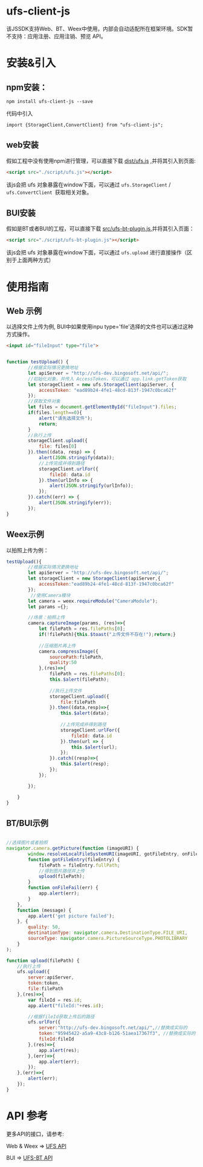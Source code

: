 # ufs-client-js 

该JSSDK支持Web、BT、Weex中使用，内部会自动适配所在框架环境。SDK暂不支持：应用注册、应用注销、预览 API。


# 安装&引入

## npm安装：

```
npm install ufs-client-js --save
```
代码中引入

```
import {StorageClient,ConvertClient} from "ufs-client-js";

```

## web安装
假如工程中没有使用npm进行管理，可以直接下载 [dist/ufs.js](https://github.com/bingo-oss/ufs-js/blob/master/dist/ufs.js) ,并将其引入到页面:

```html
<script src="./script/ufs.js"></script>

```
该js会把 ufs 对象暴露在window下面，可以通过 `ufs.StorageClient` / `ufs.ConvertClient `获取相关对象。

## BUI安装
假如是BT或者BUI的工程，可以直接下载 [src/ufs-bt-plugin.js](https://github.com/bingo-oss/ufs-js/blob/master/dist/ufs-bt-plugin.js),并将其引入页面：


```html
<script src="./script/ufs-bt-plugin.js"></script>

```
该js会把 ufs 对象暴露在window下面，可以通过 `ufs.upload` 进行直接操作（区别于上面两种方式）


# 使用指南


## Web 示例
以选择文件上传为例, BUI中如果使用inpu type='file'选择的文件也可以通过这种方式操作。

```html
<input id="fileInput" type="file">
```

```JavaScript

function testUpload() {
		//根据实际情况更换地址
		let apiServer = "http://ufs-dev.bingosoft.net/api/";
		//初始化对象，并传入 AccessToken，可以通过 app.link.getToken获取
		let storageClient = new ufs.StorageClient(apiServer, {
			accessToken: "ead89b24-4fe1-48cd-813f-1947c0bca62f"
		});
		//获取文件对象
		let files = document.getElementById("fileInput").files;
        if(files.length==0){
			alert("请先选择文件");
			return;
		}
		//执行上传
		storageClient.upload({
			file: files[0]
		}).then((data, resp) => {
			alert(JSON.stringify(data));
			//上传完成并得到路径
			storageClient.urlFor({
				fileId: data.id
			}).then(urlInfo => {
				alert(JSON.stringify(urlInfo));
			});
		}).catch((err) => {
			alert(JSON.stringify(err));
		});
}

```

## Weex示例

以拍照上传为例：

```JavaScript
testUpload(){
        //根据实际情况更换地址
        let apiServer = "http://ufs-dev.bingosoft.net/api/";
        let storageClient = new StorageClient(apiServer,{
            accessToken:"ead89b24-4fe1-48cd-813f-1947c0bca62f"
        });
		 //使用Camera模块
        let camera = weex.requireModule("CameraModule");
        let params ={};

        //场景：拍照上传
        camera.captureImage(params, (res)=>{
            let filePath = res.filePaths[0];
            if(!filePath){this.$toast("上传文件不存在!");return;}
            
            //压缩图片再上传
            camera.compressImage({
                sourcePath:filePath,
                quality:50
            },(res)=>{
                filePath = res.filePaths[0];
                this.$alert(filePath);
                
                //执行上传文件
                storageClient.upload({
                    file:filePath
                }).then((data,resp)=>{
                    this.$alert(data);
                    
                    //上传完成并得到路径
                    storageClient.urlFor({
                        fileId: data.id
                    }).then(url => {
                        this.$alert(url);
                    });
                }).catch((resp)=>{
                    this.$alert(resp);
                });
            });

        });

    }
}
```


## BT/BUI示例

```JavaScript

//选择图片或者拍照
navigator.camera.getPicture(function (imageURI) {
        window.resolveLocalFileSystemURI(imageURI, gotFileEntry, onFileFail);
        function gotFileEntry(fileEntry) {
            filePath = fileEntry.fullPath;
            //得到图片路径并上传
            upload(filePath);
        }
        function onFileFail(err) {
            app.alert(err);
        }
    },
    function (message) {
        app.alert('get picture failed');
    }, {
        quality: 50,
        destinationType: navigator.camera.DestinationType.FILE_URI,
        sourceType: navigator.camera.PictureSourceType.PHOTOLIBRARY
    }
);

function upload(filePath) {
    //执行上传
    ufs.upload({
        server:apiServer,
        token:token,
        file:filePath
    },(res)=>{
        var fileId = res.id;
        app.alert("fileId:"+res.id);

        //根据fileId获取上传后的路径
        ufs.urlFor({
            server:"http://ufs-dev.bingosoft.net/api/",//替换成实际的
            token:"95945422-a5a9-43c8-b126-51aea17367f3", //替换成实际的
            fileId:fileId
        },(res)=>{
            app.alert(res);
        },(err)=>{
            app.alert(err);
        });
    },(err)=>{
        alert(err);
    });
}
```


# API 参考

更多API的接口，请参考:

Web & Weex => [UFS API](https://github.com/bingo-oss/ufs-js/blob/master/docs/api.md)

BUI => [UFS-BT API](https://github.com/bingo-oss/ufs-js/blob/master/docs/api-bt.md)